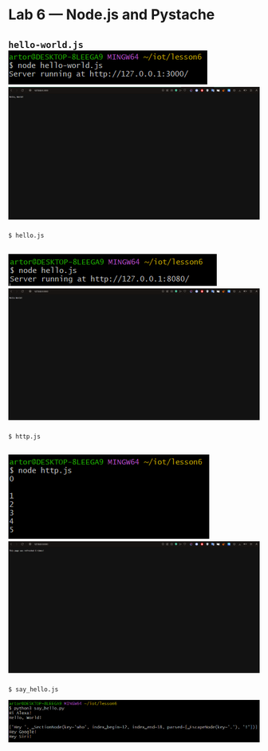 # Lab 6 — Node.js and Pystache
  
`hello-world.js` 
![hello-world.js](img/hello-worldjs.png)
![hello-world.js](img/site_hello-worldjs.png)
---
`$ hello.js`

![hello.js](img/hellojs.png)
![hello.js](img/site_hellojs.png)
---
`$ http.js`

![http.js](img/httpjs.png)
![http.js](img/site_httpjs.png)
---
`$ say_hello.js`

![say_hello](img/say_hello.png)
